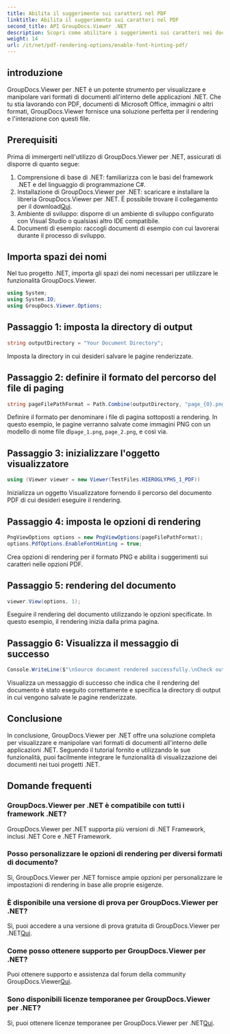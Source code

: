 ```yaml
---
title: Abilita il suggerimento sui caratteri nel PDF
linktitle: Abilita il suggerimento sui caratteri nel PDF
second_title: API GroupDocs.Viewer .NET
description: Scopri come abilitare i suggerimenti sui caratteri nei documenti PDF utilizzando GroupDocs.Viewer per .NET. Segui il nostro tutorial passo passo per un'integrazione perfetta.
weight: 14
url: /it/net/pdf-rendering-options/enable-font-hinting-pdf/
---
```

## introduzione
GroupDocs.Viewer per .NET è un potente strumento per visualizzare e manipolare vari formati di documenti all'interno delle applicazioni .NET. Che tu stia lavorando con PDF, documenti di Microsoft Office, immagini o altri formati, GroupDocs.Viewer fornisce una soluzione perfetta per il rendering e l'interazione con questi file.
## Prerequisiti
Prima di immergerti nell'utilizzo di GroupDocs.Viewer per .NET, assicurati di disporre di quanto segue:
1. Comprensione di base di .NET: familiarizza con le basi del framework .NET e del linguaggio di programmazione C#.
2.  Installazione di GroupDocs.Viewer per .NET: scaricare e installare la libreria GroupDocs.Viewer per .NET. È possibile trovare il collegamento per il download[Qui](https://releases.groupdocs.com/viewer/net/).
3. Ambiente di sviluppo: disporre di un ambiente di sviluppo configurato con Visual Studio o qualsiasi altro IDE compatibile.
4. Documenti di esempio: raccogli documenti di esempio con cui lavorerai durante il processo di sviluppo.

## Importa spazi dei nomi
Nel tuo progetto .NET, importa gli spazi dei nomi necessari per utilizzare le funzionalità GroupDocs.Viewer.

```csharp
using System;
using System.IO;
using GroupDocs.Viewer.Options;
```
## Passaggio 1: imposta la directory di output
```csharp
string outputDirectory = "Your Document Directory";
```
Imposta la directory in cui desideri salvare le pagine renderizzate.
## Passaggio 2: definire il formato del percorso del file di paging
```csharp
string pageFilePathFormat = Path.Combine(outputDirectory, "page_{0}.png");
```
 Definire il formato per denominare i file di pagina sottoposti a rendering. In questo esempio, le pagine verranno salvate come immagini PNG con un modello di nome file di`page_1.png`, `page_2.png`, e così via.
## Passaggio 3: inizializzare l'oggetto visualizzatore
```csharp
using (Viewer viewer = new Viewer(TestFiles.HIEROGLYPHS_1_PDF))
```
Inizializza un oggetto Visualizzatore fornendo il percorso del documento PDF di cui desideri eseguire il rendering.
## Passaggio 4: imposta le opzioni di rendering
```csharp
PngViewOptions options = new PngViewOptions(pageFilePathFormat);
options.PdfOptions.EnableFontHinting = true;
```
Crea opzioni di rendering per il formato PNG e abilita i suggerimenti sui caratteri nelle opzioni PDF.
## Passaggio 5: rendering del documento
```csharp
viewer.View(options, 1);
```
Eseguire il rendering del documento utilizzando le opzioni specificate. In questo esempio, il rendering inizia dalla prima pagina.
## Passaggio 6: Visualizza il messaggio di successo
```csharp
Console.WriteLine($"\nSource document rendered successfully.\nCheck output in {outputDirectory}.");
```
Visualizza un messaggio di successo che indica che il rendering del documento è stato eseguito correttamente e specifica la directory di output in cui vengono salvate le pagine renderizzate.

## Conclusione
In conclusione, GroupDocs.Viewer per .NET offre una soluzione completa per visualizzare e manipolare vari formati di documenti all'interno delle applicazioni .NET. Seguendo il tutorial fornito e utilizzando le sue funzionalità, puoi facilmente integrare le funzionalità di visualizzazione dei documenti nei tuoi progetti .NET.
## Domande frequenti
### GroupDocs.Viewer per .NET è compatibile con tutti i framework .NET?
GroupDocs.Viewer per .NET supporta più versioni di .NET Framework, inclusi .NET Core e .NET Framework.
### Posso personalizzare le opzioni di rendering per diversi formati di documento?
Sì, GroupDocs.Viewer per .NET fornisce ampie opzioni per personalizzare le impostazioni di rendering in base alle proprie esigenze.
### È disponibile una versione di prova per GroupDocs.Viewer per .NET?
 Sì, puoi accedere a una versione di prova gratuita di GroupDocs.Viewer per .NET[Qui](https://releases.groupdocs.com/).
### Come posso ottenere supporto per GroupDocs.Viewer per .NET?
 Puoi ottenere supporto e assistenza dal forum della community GroupDocs.Viewer[Qui](https://forum.groupdocs.com/c/viewer/9).
### Sono disponibili licenze temporanee per GroupDocs.Viewer per .NET?
 Sì, puoi ottenere licenze temporanee per GroupDocs.Viewer per .NET[Qui](https://purchase.groupdocs.com/temporary-license/).